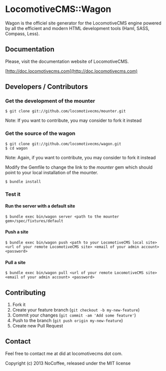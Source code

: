 # LocomotiveCMS::Wagon

Wagon is the officiel site generator for the LocomotiveCMS engine powered by all the efficient and modern HTML development tools (Haml, SASS, Compass, Less).

## Documentation

Please, visit the documentation website of LocomotiveCMS.

  [http://doc.locomotivecms.com](http://doc.locomotivecms.com)

## Developers / Contributors

### Get the development of the mounter

    $ git clone git://github.com/locomotivecms/mounter.git

  Note: If you want to contribute, you may consider to fork it instead

### Get the source of the wagon

    $ git clone git://github.com/locomotivecms/wagon.git
    $ cd wagon

  Note: Again, if you want to contribute, you may consider to fork it instead

  Modify the Gemfile to change the link to the *mounter* gem which should point to your local installation of the mounter.

    $ bundle install

### Test it

#### Run the server with a default site

    $ bundle exec bin/wagon server <path to the mounter gem>/spec/fixtures/default

#### Push a site

    $ bundle exec bin/wagon push <path to your LocomotiveCMS local site> <url of your remote LocomotiveCMS site> <email of your admin account> <password>

#### Pull a site

    $ bundle exec bin/wagon pull <url of your remote LocomotiveCMS site> <email of your admin account> <password>

## Contributing

1. Fork it
2. Create your feature branch (`git checkout -b my-new-feature`)
3. Commit your changes (`git commit -am 'Add some feature'`)
4. Push to the branch (`git push origin my-new-feature`)
5. Create new Pull Request

## Contact

Feel free to contact me at did at locomotivecms dot com.

Copyright (c) 2013 NoCoffee, released under the MIT license
